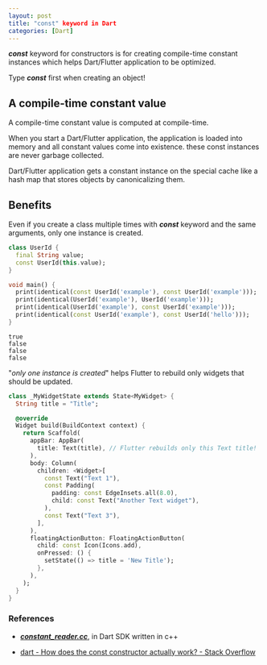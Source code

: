 ```yaml
---
layout: post
title: "const" keyword in Dart
categories: [Dart]
---
```


***const*** keyword for constructors is for creating compile-time constant instances which helps Dart/Flutter application to be optimized.

Type ***const*** first when creating an object! 

## A compile-time constant value

A compile-time constant value is computed at compile-time. 

When you start a Dart/Flutter application, the application is loaded into memory and all constant values come into existence. these const instances are never garbage collected.

Dart/Flutter application gets a constant instance on the special cache like a hash map that stores objects by canonicalizing them.

## Benefits

Even if you create a class multiple times with ***const*** keyword and the same arguments, only one instance is created.

```dart
class UserId {
  final String value;
  const UserId(this.value);
}

void main() {
  print(identical(const UserId('example'), const UserId('example')));
  print(identical(UserId('example'), UserId('example')));
  print(identical(UserId('example'), const UserId('example')));
  print(identical(const UserId('example'), const UserId('hello')));
}
```

```shell
true
false
false
false
```

"*only one instance is created*" helps Flutter to rebuild only widgets that should be updated.

```dart
class _MyWidgetState extends State<MyWidget> {
  String title = "Title";

  @override
  Widget build(BuildContext context) {
    return Scaffold(
      appBar: AppBar(
        title: Text(title), // Flutter rebuilds only this Text title!
      ),
      body: Column(
        children: <Widget>[
          const Text("Text 1"),
          const Padding(
            padding: const EdgeInsets.all(8.0),
            child: const Text("Another Text widget"),
          ),
          const Text("Text 3"),
        ],
      ),
      floatingActionButton: FloatingActionButton(
        child: const Icon(Icons.add),
        onPressed: () {
          setState(() => title = 'New Title');
        },
      ),
    );
  }
}
```

### References

- ***[constant_reader.cc](https://github.com/dart-lang/sdk/blob/a24d875ff6aa7caf00bb4bbc11975cc206d9265b/runtime/vm/compiler/frontend/constant_reader.cc)***, in Dart SDK written in c++

- [dart - How does the const constructor actually work? - Stack Overflow](https://stackoverflow.com/questions/21744677/how-does-the-const-constructor-actually-work)
